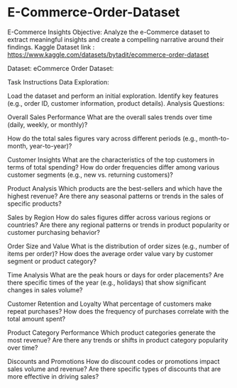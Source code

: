 # E-Commerce-Order-Dataset
E-Commerce Insights Objective: Analyze the e-Commerce dataset to extract meaningful insights and create a compelling narrative around their findings.
Kaggle Dataset link : https://www.kaggle.com/datasets/bytadit/ecommerce-order-dataset

Dataset: eCommerce Order Dataset:

Task Instructions Data Exploration:

Load the dataset and perform an initial exploration.
Identify key features (e.g., order ID, customer information, product details). Analysis Questions:

Overall Sales Performance
What are the overall sales trends over time (daily, weekly, or monthly)?

How do the total sales figures vary across different periods (e.g., month-to-month, year-to-year)?

Customer Insights
What are the characteristics of the top customers in terms of total spending?
How do order frequencies differ among various customer segments (e.g., new vs. returning customers)?

Product Analysis
Which products are the best-sellers and which have the highest revenue?
Are there any seasonal patterns or trends in the sales of specific products?

Sales by Region
How do sales figures differ across various regions or countries?
Are there any regional patterns or trends in product popularity or customer purchasing behavior?

Order Size and Value
What is the distribution of order sizes (e.g., number of items per order)?
How does the average order value vary by customer segment or product category?

Time Analysis
What are the peak hours or days for order placements?
Are there specific times of the year (e.g., holidays) that show significant changes in sales volume?

Customer Retention and Loyalty
What percentage of customers make repeat purchases?
How does the frequency of purchases correlate with the total amount spent?

Product Category Performance
Which product categories generate the most revenue?
Are there any trends or shifts in product category popularity over time?

Discounts and Promotions
How do discount codes or promotions impact sales volume and revenue?
Are there specific types of discounts that are more effective in driving sales?
